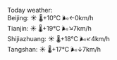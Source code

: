 Today weather:  
Beijing: ☀️   🌡️+10°C 🌬️←0km/h  
Tianjin: ☀️   🌡️+19°C 🌬️↘7km/h  
Shijiazhuang: ☀️   🌡️+18°C 🌬️↙4km/h  
Tangshan: ☀️   🌡️+17°C 🌬️↓7km/h  

